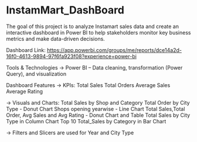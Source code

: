 # InstamMart_DashBoard
The goal of this project is to analyze Instamart sales data and create an interactive dashboard in Power BI to help stakeholders monitor key business metrics and make data-driven decisions.

Dashboard Link: https://app.powerbi.com/groups/me/reports/dce14a2d-16f0-4613-9894-97f6fa923f08?experience=power-bi

Tools & Technologies
 -> Power BI – Data cleaning, transformation (Power Query), and visualization

Dashboard Features
-> KPIs:
      Total Sales
      Total Orders
      Average Sales
      Average Rating

-> Visuals and Charts:
      Total Sales by Shop and Category
      Total Order by City Type - Donut Chart
      Shops opening yearwise - Line Chart
      Total Sales,Total Order, Avg Sales and Avg Rating - Donut Chart and Table
      Total Sales by City Type in Column Chart
      Top 10 Total_Sales by Category in Bar Chart

-> Filters and Slicers are used for Year and City Type
 
